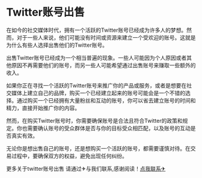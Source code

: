 # Twitter账号出售

在如今的社交媒体时代，拥有一个活跃的Twitter账号已经成为许多人的梦想。然而，对于一些人来说，他们可能没有时间或资源来建立一个受欢迎的账号。这就是为什么有些人选择出售他们的Twitter账号。

出售Twitter账号已经成为一个相当普遍的现象。一些人可能因为个人原因或者其他原因不再需要他们的账号，而另一些人可能希望通过出售账号来赚取一些额外的收入。

如果你正在寻找一个活跃的Twitter账号来推广你的产品或服务，或者是想要在社交媒体上建立自己的品牌，购买一个已经建立起来的账号可能会是一个不错的选择。通过购买一个已经拥有大量粉丝和互动的账号，你可以省去建立账号的时间和精力，直接开始推广你的内容。

然而，在购买Twitter账号时，你需要确保账号是合法且符合Twitter的政策和规定。你也需要确认账号的受众群体是否与你的目标受众相匹配，以及账号的互动是否真实有效。

无论你是想出售自己的账号，还是想购买一个活跃的账号，都需要谨慎对待。在交易过程中，要确保双方的权益，避免出现任何纠纷。

更多关于twitter账号出售 请通过✈与我们联系,感谢阅读！[点我联系✈](https://s.G208.com)